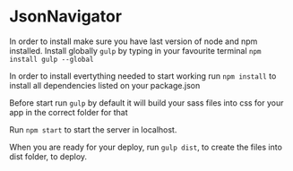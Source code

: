 # JsonNavigator

In order to install make sure you have last version of node and npm installed.
Install globally `gulp` by typing in your favourite terminal `npm install gulp --global`

In order to install evertything needed to start working run `npm install` to install all dependencies listed on your package.json

Before start run `gulp` by default it will build your sass files into css for your app in the correct folder for that

Run `npm start` to start the server in localhost.

When you are ready for your deploy, run `gulp dist`, to create the files into dist folder, to deploy.

